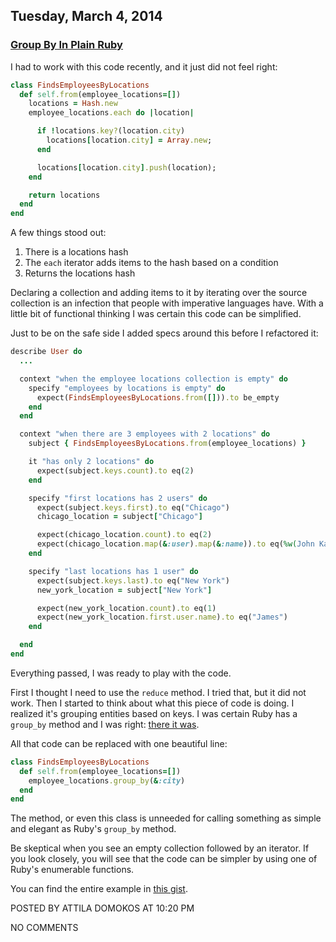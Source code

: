 ## Tuesday, March 4, 2014

### [Group By In Plain Ruby](http://www.adomokos.com/2014/03/group-by-in-plain-ruby.html)

I had to work with this code recently, and it just did not feel right:

```ruby
class FindsEmployeesByLocations
  def self.from(employee_locations=[])
    locations = Hash.new
    employee_locations.each do |location|

      if !locations.key?(location.city)
        locations[location.city] = Array.new;
      end

      locations[location.city].push(location);
    end

    return locations
  end
end
```

A few things stood out:

1.  There is a locations hash
2.  The `each` iterator adds items to the hash based on a condition
3.  Returns the locations hash

Declaring a collection and adding items to it by iterating over the source collection is an infection that people with imperative languages have. With a little bit of functional thinking I was certain this code can be simplified.

Just to be on the safe side I added specs around this before I refactored it:

```ruby
describe User do
  ...

  context "when the employee locations collection is empty" do
    specify "employees by locations is empty" do
      expect(FindsEmployeesByLocations.from([])).to be_empty
    end
  end

  context "when there are 3 employees with 2 locations" do
    subject { FindsEmployeesByLocations.from(employee_locations) }

    it "has only 2 locations" do
      expect(subject.keys.count).to eq(2)
    end

    specify "first locations has 2 users" do
      expect(subject.keys.first).to eq("Chicago")
      chicago_location = subject["Chicago"]

      expect(chicago_location.count).to eq(2)
      expect(chicago_location.map(&:user).map(&:name)).to eq(%w(John Kate))
    end

    specify "last locations has 1 user" do
      expect(subject.keys.last).to eq("New York")
      new_york_location = subject["New York"]

      expect(new_york_location.count).to eq(1)
      expect(new_york_location.first.user.name).to eq("James")
    end

  end
end
```

Everything passed, I was ready to play with the code.

First I thought I need to use the `reduce` method. I tried that, but it did not work. Then I started to think about what this piece of code is doing. I realized it's grouping entities based on keys. I was certain Ruby has a `group_by` method and I was right: [there it was](http://ruby-doc.org/core-2.1.0/Enumerable.html#method-i-group_by).

All that code can be replaced with one beautiful line:

```ruby
class FindsEmployeesByLocations
  def self.from(employee_locations=[])
    employee_locations.group_by(&:city)
  end
end
```

The method, or even this class is unneeded for calling something as simple and elegant as Ruby's `group_by` method.

Be skeptical when you see an empty collection followed by an iterator. If you look closely, you will see that the code can be simpler by using one of Ruby's enumerable functions.

You can find the entire example in [this gist](https://gist.github.com/adomokos/9361006).


POSTED BY ATTILA DOMOKOS AT 10:20 PM


NO COMMENTS
